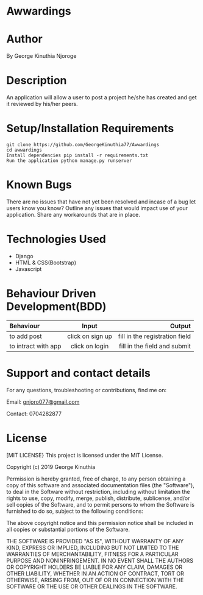 # Awwardings

# Author

By George Kinuthia Njoroge

# Description

An application will allow a user to post a project he/she has created and get it reviewed by his/her peers.

# Setup/Installation Requirements

    git clone https://github.com/GeorgeKinuthia77/Awwardings
    cd awwardings
    Install dependencies pip install -r requirements.txt
    Run the application python manage.py runserver

# Known Bugs

There are no issues that have not yet been resolved and incase of a bug let users know you know? Outline any issues that would impact use of your application. Share any workarounds that are in place.
# Technologies Used

* Django
* HTML & CSS(Bootstrap)
* Javascript

# Behaviour Driven Development(BDD)

| Behaviour | Input | Output |
| :---------------- | :---------------: | ------------------: |
| to add post | click on sign up |  fill in the registration field |
| to intract with app | click on login | fill in the field  and submit |

# Support and contact details

For any questions, troubleshooting or contributions, find me on:

Email: gnjoro077@gmail.com

Contact: 0704282877

# License

[MIT LICENSE} This project is licensed under the MIT License.

Copyright (c) 2019 George Kinuthia

Permission is hereby granted, free of charge, to any person obtaining a copy of this software and associated documentation files (the "Software"), to deal in the Software without restriction, including without limitation the rights to use, copy, modify, merge, publish, distribute, sublicense, and/or sell copies of the Software, and to permit persons to whom the Software is furnished to do so, subject to the following conditions:

The above copyright notice and this permission notice shall be included in all copies or substantial portions of the Software.

THE SOFTWARE IS PROVIDED "AS IS", WITHOUT WARRANTY OF ANY KIND, EXPRESS OR IMPLIED, INCLUDING BUT NOT LIMITED TO THE WARRANTIES OF MERCHANTABILITY, FITNESS FOR A PARTICULAR PURPOSE AND NONINFRINGEMENT. IN NO EVENT SHALL THE AUTHORS OR COPYRIGHT HOLDERS BE LIABLE FOR ANY CLAIM, DAMAGES OR OTHER LIABILITY, WHETHER IN AN ACTION OF CONTRACT, TORT OR OTHERWISE, ARISING FROM, OUT OF OR IN CONNECTION WITH THE SOFTWARE OR THE USE OR OTHER DEALINGS IN THE SOFTWARE.
